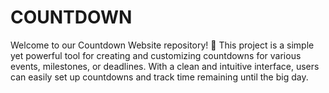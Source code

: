 # COUNTDOWN
Welcome to our Countdown Website repository! 
🎉  This project is a simple yet powerful tool for creating and customizing countdowns for various events, milestones, or deadlines. With a clean and intuitive interface, users can easily set up countdowns and track time remaining until the big day.


